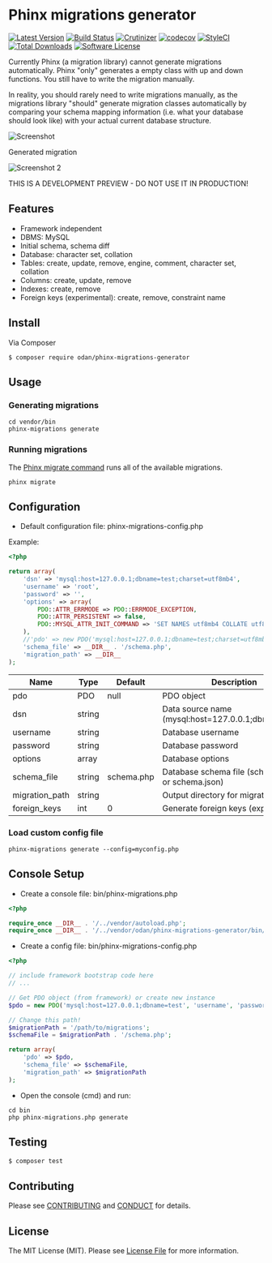 # Phinx migrations generator

[![Latest Version](https://img.shields.io/github/release/odan/phinx-migrations-generator.svg)](https://github.com/loadsys/odan/phinx-migrations-generator/releases)
[![Build Status](https://travis-ci.org/odan/phinx-migrations-generator.svg?branch=master)](https://travis-ci.org/odan/phinx-migrations-generator)
[![Crutinizer](https://img.shields.io/scrutinizer/g/odan/phinx-migrations-generator.svg)](https://scrutinizer-ci.com/g/odan/phinx-migrations-generator)
[![codecov](https://codecov.io/gh/odan/phinx-migrations-generator/branch/master/graph/badge.svg)](https://codecov.io/gh/odan/phinx-migrations-generator)
[![StyleCI](https://styleci.io/repos/61276581/shield?style=flat)](https://styleci.io/repos/61276581)
[![Total Downloads](https://img.shields.io/packagist/dt/odan/phinx-migrations-generator.svg)](https://packagist.org/packages/odan/phinx-migrations-generator)
[![Software License](https://img.shields.io/badge/license-MIT-brightgreen.svg)](LICENSE.md)

Currently Phinx (a migration library) cannot generate migrations automatically.
Phinx "only" generates a empty class with up and down functions. You still have to write the migration manually.

In reality, you should rarely need to write migrations manually, as the migrations library "should" generate migration classes automatically by comparing your schema mapping information (i.e. what your database should look like) with your actual current database structure.

![Screenshot](https://github.com/odan/phinx-migrations-generator/blob/master/docs/images/screenshot01.jpg "Screenshot")

Generated migration

![Screenshot 2](https://github.com/odan/phinx-migrations-generator/blob/master/docs/images/screenshot02.jpg "Screenshot 2")

THIS IS A DEVELOPMENT PREVIEW - DO NOT USE IT IN PRODUCTION!

## Features

* Framework independent
* DBMS: MySQL
* Initial schema, schema diff
* Database: character set, collation
* Tables: create, update, remove, engine, comment, character set, collation
* Columns: create, update, remove
* Indexes: create, remove
* Foreign keys (experimental): create, remove, constraint name

## Install

Via Composer

```
$ composer require odan/phinx-migrations-generator
```

## Usage

### Generating migrations

```
cd vendor/bin
phinx-migrations generate
```

### Running migrations

The [Phinx migrate command](http://docs.phinx.org/en/latest/commands.html#the-migrate-command) runs all of the available migrations.

```
phinx migrate
```

## Configuration

* Default configuration file: phinx-migrations-config.php

Example:

```php
<?php

return array(
    'dsn' => 'mysql:host=127.0.0.1;dbname=test;charset=utf8mb4',
    'username' => 'root',
    'password' => '',
    'options' => array(
        PDO::ATTR_ERRMODE => PDO::ERRMODE_EXCEPTION,
        PDO::ATTR_PERSISTENT => false,
        PDO::MYSQL_ATTR_INIT_COMMAND => 'SET NAMES utf8mb4 COLLATE utf8mb4_unicode_ci',
    ),
    //'pdo' => new PDO('mysql:host=127.0.0.1;dbname=test;charset=utf8mb4', 'username', 'password'),
    'schema_file' => __DIR__ . '/schema.php',
    'migration_path' => __DIR__
);
```

Name | Type | Default | Description
--- | --- | --- | ---
pdo | PDO | null | PDO object
dsn | string |  | Data source name (mysql:host=127.0.0.1;dbname=test)
username | string | | Database username
password | string | | Database password
options | array | | Database options
schema_file | string | schema.php | Database schema file (schema.php or schema.json)
migration_path | string | | Output directory for migration files
foreign_keys | int | 0 | Generate foreign keys (experimental)

### Load custom config file

```
phinx-migrations generate --config=myconfig.php
```

## Console Setup

* Create a console file: bin/phinx-migrations.php

```php
<?php

require_once __DIR__ . '/../vendor/autoload.php';
require_once __DIR__ . '/../vendor/odan/phinx-migrations-generator/bin/phinx-migrations';
```

* Create a config file: bin/phinx-migrations-config.php

```php
<?php

// include framework bootstrap code here
// ...

// Get PDO object (from framework) or create new instance
$pdo = new PDO('mysql:host=127.0.0.1;dbname=test', 'username', 'password'),

// Change this path!
$migrationPath = '/path/to/migrations';
$schemaFile = $migrationPath . '/schema.php';

return array(
    'pdo' => $pdo,
    'schema_file' => $schemaFile,
    'migration_path' => $migrationPath
);
```

* Open the console (cmd) and run:

```
cd bin
php phinx-migrations.php generate
```

## Testing

``` bash
$ composer test
```

## Contributing

Please see [CONTRIBUTING](CONTRIBUTING.md) and [CONDUCT](CONDUCT.md) for details.

## License

The MIT License (MIT). Please see [License File](LICENSE.md) for more information.
